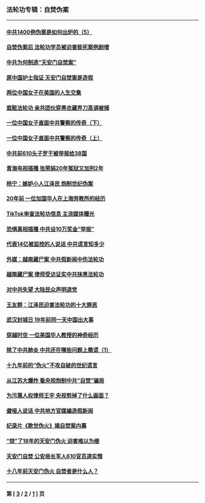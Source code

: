 ### 法轮功专辑：自焚伪案
---
#### [中共1400例伪案是如何出炉的（5）](../../pages/nf5562/n13226831.md?05160430) 
#### [自焚伪案后 法轮功学员被迫害致死案例剧增](../../pages/nf5562/n13190600.md?05160430) 
#### [中共为何制造“天安门自焚案”](../../pages/nf5562/n13183270.md?05160430) 
#### [原中国护士指证 天安门自焚案是造假](../../pages/nf5562/n13172289.md?05160430) 
#### [两位中国女子在美国的人生交集](../../pages/nf5562/n13156138.md?05160430) 
#### [栽赃法轮功 亲共团伙穿黑衣藏界刀高调被捕](../../pages/nf5562/n13073780.md?05160430) 
#### [一位中国女子直面中共警察的传奇（下）](../../pages/nf5562/n12989706.md?05160430) 
#### [一位中国女子直面中共警察的传奇（上）](../../pages/nf5562/n12985072.md?05160430) 
#### [中共前610头子罗干被举报给38国](../../pages/nf5562/n12975419.md?05160430) 
#### [青海电视插播 张荣娟20年冤狱又加刑2年](../../pages/nf5562/n12738166.md?05160430) 
#### [杨宁：嫉妒小人江泽民 炮制世纪伪案](../../pages/nf5562/n12724108.md?05160430) 
#### [20年前 一位加国华人在上海劳教所的经历](../../pages/nf5562/n12707932.md?05160430) 
#### [TikTok审查法轮功信息 主流媒体曝光](../../pages/nf5562/n12362336.md?05160430) 
#### [恐惧真相插播 中共设10万奖金“举报”](../../pages/nf5562/n12306396.md?05160430) 
#### [代表14亿被监控的人说话 中共谎言知多少](../../pages/nf5562/n12297484.md?05160430) 
#### [外媒：越南藏尸案 中共假新闻中伤法轮功](../../pages/nf5562/n12264411.md?05160430) 
#### [越南藏尸案 律师受访证实中共抹黑法轮功](../../pages/nf5562/n12261878.md?05160430) 
#### [对中共失望 大陆民众声明退党](../../pages/nf5562/n12187315.md?05160430) 
#### [王友群：江泽民迫害法轮功的十大罪恶](../../pages/nf5562/n12169074.md?05160430) 
#### [武汉封城日 19年前同一天中国出大事](../../pages/nf5562/n12150901.md?05160430) 
#### [穿越时空  一位美国华人教授的神奇经历](../../pages/nf5562/n12097460.md?05160430) 
#### [除了中共肺炎 中共还在哪些问题上撒谎（1）](../../pages/nf5562/n11955770.md?05160430) 
#### [十九年前的“伪火”不攻自破的世纪谎言](../../pages/nf5562/n11813238.md?05160430) 
#### [从江苏大爆炸 看央视炮制中共“自焚”骗局](../../pages/nf5562/n11140275.md?05160430) 
#### [为污蔑人权律师王宇 央视剪掉了什么画面？](../../pages/nf5562/n11130142.md?05160430) 
#### [聋哑人说话 中共地方官媒编造假新闻](../../pages/nf5562/n11006067.md?05160430) 
#### [纪录片《欺世伪火》揭自焚案内幕](../../pages/nf5562/n11002664.md?05160430) 
#### [“烧”了18年的天安门伪火 迫害难以为继](../../pages/nf5562/n10996660.md?05160430) 
#### [天安门自焚 公安局长军人610官员道实情](../../pages/nf5562/n10997098.md?05160430) 
#### [十八年前天安门伪火 自焚者是什么人？](../../pages/nf5562/n10996556.md?05160430) 

---
#### 第 [ [3](./3.md?05160430) / [2](./2.md?05160430) / [1](./1.md?05160430) ] 页
